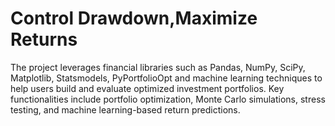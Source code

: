# Control Drawdown,Maximize Returns
 The project leverages financial libraries such as Pandas, NumPy, SciPy, Matplotlib, Statsmodels, PyPortfolioOpt and machine learning techniques to help users build and evaluate optimized investment portfolios. Key functionalities include portfolio optimization, Monte Carlo simulations, stress testing, and machine learning-based return predictions.
